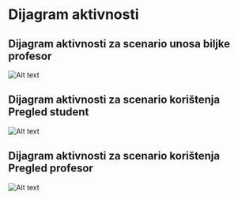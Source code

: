 ﻿# Dijagram aktivnosti



## Dijagram aktivnosti za scenario unosa biljke profesor
![Alt text](https://user-images.githubusercontent.com/49404323/55823658-7c996280-5b02-11e9-850a-14500967e96c.JPG?raw=true "Unos Profesor")


## Dijagram aktivnosti za scenario korištenja Pregled student
![Alt text](https://user-images.githubusercontent.com/49404552/55823544-36440380-5b02-11e9-9b84-33540d6ac353.jpg?raw=true "Pregled student")

## Dijagram aktivnosti za scenario korištenja Pregled profesor
![Alt text](https://github.com/vdavid033/biljnevrste_repo/issues/15#issuecomment-481371214)

